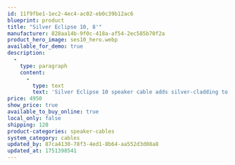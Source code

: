 ```yaml
---
id: 11f9fbe1-1ec2-4ec4-ac02-eb0c39b12ac6
blueprint: product
title: "Silver Eclipse 10, 8'"
manufacturer: 828aa14b-9f0c-418a-af54-2ec585b70f2a
product_hero_image: ses10_hero.webp
available_for_demo: true
description:
  -
    type: paragraph
    content:
      -
        type: text
        text: 'Silver Eclipse 10 speaker cable adds silver-cladding to the OCC-7N copper of the Eclipse 10 design, providing sound quality closer to the solid silver Platinum Eclipse 10. With twice as many strand groups as Silver Eclipse 8, this cable is second only to the Platinum Eclipse 10 in preserving musical detail, dimensionality and dynamics. The extreme efficiency of the Octo DNA Helix design with superior OCC-7N Silver-clad copper wire conductors, creates a cable that excels at creating vibrant sonic textures and tactile imaging. Available with standard or Biwire termination options.'
price: 4950
show_price: true
available_to_buy_online: true
local_only: false
shipping: 120
product-categories: speaker-cables
system_category: cables
updated_by: 87ca4130-78f3-4ed1-8b64-aa552d3d08a8
updated_at: 1751398541
---
```

